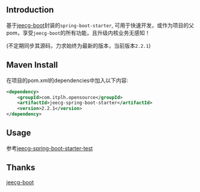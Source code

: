 ## Introduction

基于[jeecg-boot](https://github.com/zhangdaiscott/jeecg-boot)封装的`spring-boot-starter`,
可用于快速开发，或作为项目的父pom，享受`jeecg-boot`的所有功能，且升级内核业务无感知！

(不定期同步其源码，力求始终为最新的版本，当前版本`2.2.1`)

## Maven Install

在项目的pom.xml的dependencies中加入以下内容:
```xml
<dependency>
    <groupId>com.itplh.opensource</groupId>
    <artifactId>jeecg-spring-boot-starter</artifactId>
    <version>2.2.1</version>
</dependency>
```

## Usage

参考[jeecg-spring-boot-starter-test](https://github.com/tanpenggood/jeecg-spring-boot-starter-test)

## Thanks

[jeecg-boot](https://github.com/zhangdaiscott/jeecg-boot)
